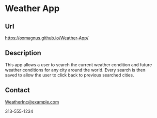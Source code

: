 # Weather App

## Url
https://oxmagnus.github.io/Weather-App/
##
## Description
This app allows a user to search the current weather condition and future weather conditions for any city around the world. Every search is then saved to allow the user to click back to previous searched cities.
## Contact
WeatherInc@example.com

313-555-1234
